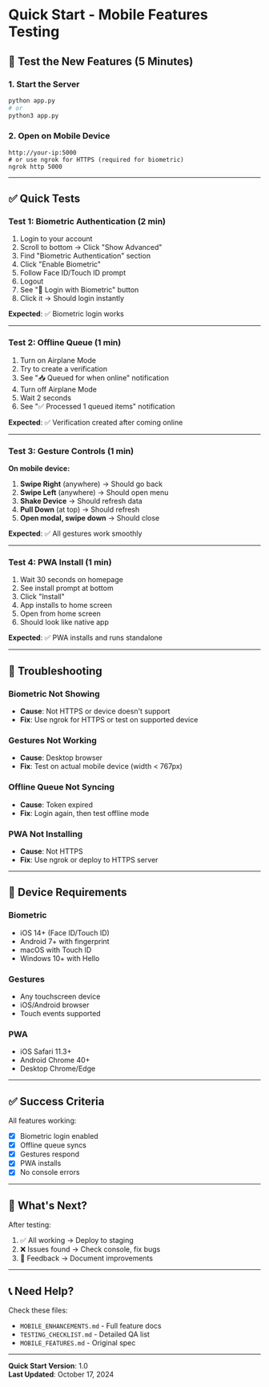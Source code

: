 # Quick Start - Mobile Features Testing

## 🚀 Test the New Features (5 Minutes)

### 1. Start the Server
```bash
python app.py
# or
python3 app.py
```

### 2. Open on Mobile Device
```
http://your-ip:5000
# or use ngrok for HTTPS (required for biometric)
ngrok http 5000
```

---

## ✅ Quick Tests

### Test 1: Biometric Authentication (2 min)
1. Login to your account
2. Scroll to bottom → Click "Show Advanced"
3. Find "Biometric Authentication" section
4. Click "Enable Biometric"
5. Follow Face ID/Touch ID prompt
6. Logout
7. See "🔐 Login with Biometric" button
8. Click it → Should login instantly

**Expected**: ✅ Biometric login works

---

### Test 2: Offline Queue (1 min)
1. Turn on Airplane Mode
2. Try to create a verification
3. See "📥 Queued for when online" notification
4. Turn off Airplane Mode
5. Wait 2 seconds
6. See "✅ Processed 1 queued items" notification

**Expected**: ✅ Verification created after coming online

---

### Test 3: Gesture Controls (1 min)
**On mobile device:**

1. **Swipe Right** (anywhere) → Should go back
2. **Swipe Left** (anywhere) → Should open menu
3. **Shake Device** → Should refresh data
4. **Pull Down** (at top) → Should refresh
5. **Open modal, swipe down** → Should close

**Expected**: ✅ All gestures work smoothly

---

### Test 4: PWA Install (1 min)
1. Wait 30 seconds on homepage
2. See install prompt at bottom
3. Click "Install"
4. App installs to home screen
5. Open from home screen
6. Should look like native app

**Expected**: ✅ PWA installs and runs standalone

---

## 🐛 Troubleshooting

### Biometric Not Showing
- **Cause**: Not HTTPS or device doesn't support
- **Fix**: Use ngrok for HTTPS or test on supported device

### Gestures Not Working
- **Cause**: Desktop browser
- **Fix**: Test on actual mobile device (width < 767px)

### Offline Queue Not Syncing
- **Cause**: Token expired
- **Fix**: Login again, then test offline mode

### PWA Not Installing
- **Cause**: Not HTTPS
- **Fix**: Use ngrok or deploy to HTTPS server

---

## 📱 Device Requirements

### Biometric
- iOS 14+ (Face ID/Touch ID)
- Android 7+ with fingerprint
- macOS with Touch ID
- Windows 10+ with Hello

### Gestures
- Any touchscreen device
- iOS/Android browser
- Touch events supported

### PWA
- iOS Safari 11.3+
- Android Chrome 40+
- Desktop Chrome/Edge

---

## ✅ Success Criteria

All features working:
- [x] Biometric login enabled
- [x] Offline queue syncs
- [x] Gestures respond
- [x] PWA installs
- [x] No console errors

---

## 🎯 What's Next?

After testing:
1. ✅ All working → Deploy to staging
2. ❌ Issues found → Check console, fix bugs
3. 📝 Feedback → Document improvements

---

## 📞 Need Help?

Check these files:
- `MOBILE_ENHANCEMENTS.md` - Full feature docs
- `TESTING_CHECKLIST.md` - Detailed QA list
- `MOBILE_FEATURES.md` - Original spec

---

**Quick Start Version**: 1.0  
**Last Updated**: October 17, 2024
